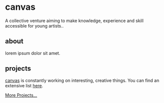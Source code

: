 # canvas

A collective venture aiming to make knowledge, experience and skill accessible for young artists..

## about

<!-- TODO
    Write a bio about canvas and its mission.
 -->

lorem ipsum dolor sit amet.

## projects

[canvas](https://canvas.ac) is constantly working on interesting, creative things. You can find an extensive list [here](./PROJECTS.md).

[More Projects...](./PROJECTS.md)
